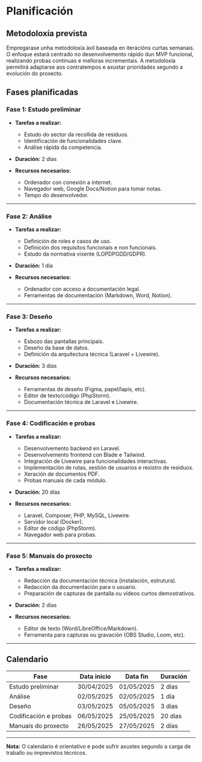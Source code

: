 # Planificación

## Metodoloxía prevista

Empregarase unha metodoloxía áxil baseada en iteracións curtas semanais. O enfoque estará centrado no desenvolvemento rápido dun MVP funcional, realizando probas continuas e melloras incrementais. A metodoloxía permitirá adaptarse aos contratempos e axustar prioridades segundo a evolución do proxecto.

## Fases planificadas

### Fase 1: Estudo preliminar

- **Tarefas a realizar:**
  - Estudo do sector da recollida de residuos.
  - Identificación de funcionalidades clave.
  - Análise rápida da competencia.

- **Duración:** 2 días

- **Recursos necesarios:**
  - Ordenador con conexión a internet.
  - Navegador web, Google Docs/Notion para tomar notas.
  - Tempo do desenvolvedor.

---

### Fase 2: Análise

- **Tarefas a realizar:**
  - Definición de roles e casos de uso.
  - Definición dos requisitos funcionais e non funcionais.
  - Estudo da normativa vixente (LOPDPGDD/GDPR).

- **Duración:** 1 día

- **Recursos necesarios:**
  - Ordenador con acceso a documentación legal.
  - Ferramentas de documentación (Markdown, Word, Notion).

---

### Fase 3: Deseño

- **Tarefas a realizar:**
  - Esbozo das pantallas principais.
  - Deseño da base de datos.
  - Definición da arquitectura técnica (Laravel + Livewire).

- **Duración:** 3 días

- **Recursos necesarios:**
  - Ferramentas de deseño (Figma, papel/lapis, etc).
  - Editor de texto/código (PhpStorm).
  - Documentación técnica de Laravel e Livewire.

---

### Fase 4: Codificación e probas

- **Tarefas a realizar:**
  - Desenvolvemento backend en Laravel.
  - Desenvolvemento frontend con Blade e Tailwind.
  - Integración de Livewire para funcionalidades interactivas.
  - Implementación de rutas, xestión de usuarios e rexistro de residuos.
  - Xeración de documentos PDF.
  - Probas manuais de cada módulo.

- **Duración:** 20 días

- **Recursos necesarios:**
  - Laravel, Composer, PHP, MySQL, Livewire.
  - Servidor local (Docker).
  - Editor de código (PhpStorm).
  - Navegador web para probas.

---

### Fase 5: Manuais do proxecto

- **Tarefas a realizar:**
  - Redacción da documentación técnica (instalación, estrutura).
  - Redacción da documentación para o usuario.
  - Preparación de capturas de pantalla ou vídeos curtos demostrativos.

- **Duración:** 2 días

- **Recursos necesarios:**
  - Editor de texto (Word/LibreOffice/Markdown).
  - Ferramenta para capturas ou gravación (OBS Studio, Loom, etc).

---

## Calendario

| Fase                          | Data inicio | Data fin    | Duración |
|------------------------------|-------------|-------------|----------|
| Estudo preliminar            | 30/04/2025  | 01/05/2025  | 2 días   |
| Análise                      | 02/05/2025  | 02/05/2025  | 1 día    |
| Deseño                       | 03/05/2025  | 05/05/2025  | 3 días   |
| Codificación e probas        | 06/05/2025  | 25/05/2025  | 20 días  |
| Manuais do proxecto          | 26/05/2025  | 27/05/2025  | 2 días   |

---

**Nota:** O calendario é orientativo e pode sufrir axustes segundo a carga de traballo ou imprevistos técnicos.

